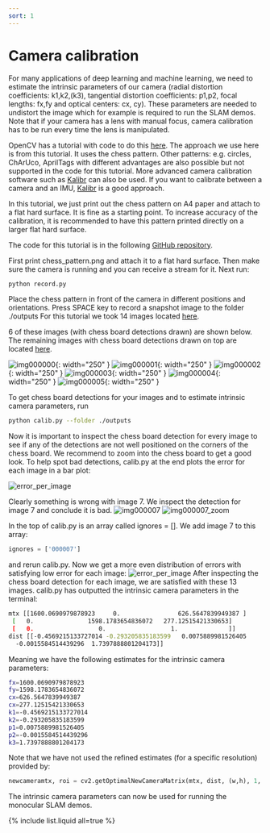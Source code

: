 ```yaml
---
sort: 1
---
```


# Camera calibration

For many applications of deep learning and machine learning, we need to estimate the intrinsic parameters of our camera
(radial distortion coefficients: k1,k2,(k3), tangential distortion coefficients: p1,p2, focal lengths: fx,fy and optical centers: cx, cy).
These parameters are needed to undistort the image which for example is required to run the SLAM demos. Note that if your camera has a lens with manual focus, camera calibration has to be run every time the lens is manipulated. 

OpenCV has a tutorial with code to do this [here](https://docs.opencv.org/4.x/dc/dbb/tutorial_py_calibration.html). The approach we use here is from this
tutorial. It uses the chess pattern. Other patterns: e.g. circles, ChArUco, AprilTags with different advantages are also possible but not supported
in the code for this tutorial. More advanced camera calibration software such as [Kalibr](https://github.com/ethz-asl/kalibr) can also be used. If you
want to calibrate between a camera and an IMU, [Kalibr](https://github.com/ethz-asl/kalibr) is a good approach.

In this tutorial, we just print out the chess pattern on A4 paper and attach to a flat hard surface. It is fine as a starting point.
To increase accuracy of the calibration, it is recommended to have this pattern printed directly on a larger flat hard surface.

The code for this tutorial is in the following [GitHub repository](https://github.com/MayFly-AI/camera_calib).

First print chess_pattern.png and attach it to a flat hard surface. Then make sure the camera is running and you can receive a stream for it.
Next run:
```bash
python record.py
```
Place the chess pattern in front of the camera in different positions and orientations. Press SPACE key to record a snapshot image to the folder ./outputs
For this tutorial we took 14 images located [here](https://github.com/MayFly-AI/camera_calib/tree/main/outputs_sample).

6 of these images (with chess board detections drawn) are shown below. The remaining images with chess board detections drawn on top are located [here](https://github.com/MayFly-AI/camera_calib/tree/main/tutorial_images).

![img000000](https://github.com/MayFly-AI/camera_calib/blob/main/tutorial_images/image_000000.jpg?raw=true){: width="250" }
![img000001](https://github.com/MayFly-AI/camera_calib/blob/main/tutorial_images/image_000001.jpg?raw=true){: width="250" }
![img000002](https://github.com/MayFly-AI/camera_calib/blob/main/tutorial_images/image_000002.jpg?raw=true){: width="250" }
![img000003](https://github.com/MayFly-AI/camera_calib/blob/main/tutorial_images/image_000003.jpg?raw=true){: width="250" }
![img000004](https://github.com/MayFly-AI/camera_calib/blob/main/tutorial_images/image_000004.jpg?raw=true){: width="250" }
![img000005](https://github.com/MayFly-AI/camera_calib/blob/main/tutorial_images/image_000005.jpg?raw=true){: width="250" }

To get chess board detections for your images and to estimate intrinsic camera parameters, run
```bash
python calib.py --folder ./outputs
```

Now it is important to inspect the chess board detection for every image to see if any of the detections are not well positioned on the corners of the chess board. We recommend to zoom into the chess board to get a good look. To help spot bad detections, calib.py at the end plots the error for each image in a bar plot:

![error_per_image](https://github.com/MayFly-AI/camera_calib/blob/main/tutorial_images/error_per_image.jpg?raw=true)

Clearly something is wrong with image 7. We inspect the detection for image 7 and conclude it is bad.
![img000007](https://github.com/MayFly-AI/camera_calib/blob/main/tutorial_images/image_000007.jpg?raw=true)
![img000007_zoom](https://github.com/MayFly-AI/camera_calib/blob/main/tutorial_images/image_000007_zoom.jpg?raw=true)

In the top of calib.py is an array called ignores = []. We add image 7 to this array:
```python
ignores = ['000007']
```
and rerun calib.py. Now we get a more even distribution of errors with satisfying low error for each image:
![error_per_image](https://github.com/MayFly-AI/camera_calib/blob/main/tutorial_images/error_per_image2.jpg?raw=true)
After inspecting the chess board detection for each image, we are satisfied with these 13 images. calib.py has outputted the intrinsic camera parameters
in the terminal:
```bash
mtx [[1600.0690979878923     0.                626.5647839949387 ]
 [   0.               1598.1783654836072   277.12515421330653]
 [   0.                  0.                  1.              ]]
dist [[-0.4569215133727014 -0.293205835183599   0.0075889981526405
  -0.0015584514439296  1.7397888801204173]]
```
Meaning we have the following estimates for the intrinsic camera parameters:
```bash
fx=1600.0690979878923
fy=1598.1783654836072
cx=626.5647839949387
cx=277.12515421330653
k1=-0.4569215133727014
k2=-0.293205835183599
p1=0.0075889981526405
p2=-0.0015584514439296
k3=1.7397888801204173
```

Note that we have not used the refined estimates (for a specific resolution) provided by:
```python
newcameramtx, roi = cv2.getOptimalNewCameraMatrix(mtx, dist, (w,h), 1, (w,h))
```

The intrinsic camera parameters can now be used for running the monocular SLAM demos.



{% include list.liquid all=true %}
